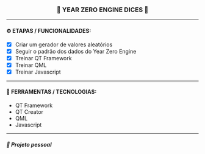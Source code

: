 <h3 align="center"> 
  🚧 YEAR ZERO ENGINE DICES 🚧
</h3>

---
#### ⚙️ ETAPAS / FUNCIONALIDADES:

- [x] Criar um gerador de valores aleatórios
- [x] Seguir o padrão dos dados do Year Zero Engine
- [x] Treinar QT Framework
- [x] Treinar QML
- [x] Treinar Javascript

---
#### 🔧 FERRAMENTAS / TECNOLOGIAS:

- QT Framework
- QT Creator
- QML
- Javascript

---
##### 📖 Projeto pessoal
